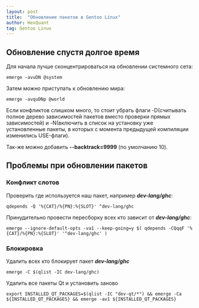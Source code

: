 ```yaml
---
layout: post
title:  "Обновление пакетов в Gentoo Linux"
author: HexQuant
tag: Gentoo Linux
---
```


## Обновление спустя долгое время
Для начала лучше сконцентрироваться на обновлении системного сета:

```console
emerge -avuDN @system
```

Затем можно приступать к обновлению мира:

```console
emerge -avquDNp @world
```

Если конфликтов слишком много, то стоит убрать флаги -D(считывать полное дерево зависимостей пакетов вместо проверки прямых зависимостей) и -N(включить в список на установку уже установленные пакеты, в которых с момента предыдущей компиляции изменились USE-флаги).

Так-же можно добавить **--backtrack=9999** (по умолчанию 10).

## Проблемы при обновлении пакетов
### Конфликт слотов
Проверить где используется наш пакет, например ***dev-lang/ghc***:

```console
qdepends -Q '%{CAT}/%{PN}:%{SLOT}' ^dev-lang/ghc
```

Принудительно провести пересборку всех кто зависит от ***dev-lang/ghc***:

```console
emerge --ignore-default-opts -va1 --keep-going=y $( qdepends -CQqqF '%{CAT}/%{PN}:%{SLOT}' '^dev-lang/ghc' )
```

### Блокировка
Удалить всех кто блокирует пакет ***dev-lang/ghc***
```console
emerge -C $(qlist -IC dev-lang/ghc)
```
Удалить все пакеты Qt и установить заново
```console
export INSTALLED_QT_PACKAGES=$(qlist -IC "dev-qt/*") && emerge -Ca ${INSTALLED_QT_PACKAGES} && emerge -av1 ${INSTALLED_QT_PACKAGES}
```
